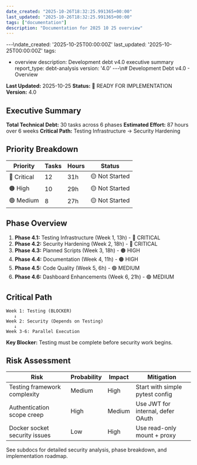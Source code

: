 ```yaml
---
date_created: "2025-10-26T18:32:25.991365+00:00"
last_updated: "2025-10-26T18:32:25.991365+00:00"
tags: ["documentation"]
description: "Documentation for 2025 10 25 overview"
---
```


---\ndate_created: '2025-10-25T00:00:00Z'
last_updated: '2025-10-25T00:00:00Z'
tags:

- overview
  description: Development debt v4.0 executive summary
  report_type: debt-analysis
  version: '4.0'
  ---\n# Development Debt v4.0 - Overview

**Last Updated:** 2025-10-25
**Status:** 🚀 READY FOR IMPLEMENTATION
**Version:** 4.0

## Executive Summary

**Total Technical Debt:** 30 tasks across 6 phases
**Estimated Effort:** 87 hours over 6 weeks
**Critical Path:** Testing Infrastructure → Security Hardening

## Priority Breakdown

| Priority    | Tasks | Hours | Status         |
| ----------- | ----- | ----- | -------------- |
| 🔴 Critical | 12    | 31h   | 🟡 Not Started |
| 🟠 High     | 10    | 29h   | 🟡 Not Started |
| 🟢 Medium   | 8     | 27h   | 🟡 Not Started |

## Phase Overview

1. **Phase 4.1:** Testing Infrastructure (Week 1, 13h) - 🔴 CRITICAL
2. **Phase 4.2:** Security Hardening (Week 2, 18h) - 🔴 CRITICAL
3. **Phase 4.3:** Planned Scripts (Week 3, 18h) - 🟠 HIGH
4. **Phase 4.4:** Documentation (Week 4, 11h) - 🟠 HIGH
5. **Phase 4.5:** Code Quality (Week 5, 6h) - 🟢 MEDIUM
6. **Phase 4.6:** Dashboard Enhancements (Week 6, 21h) - 🟢 MEDIUM

## Critical Path

```
Week 1: Testing (BLOCKER)
   ↓
Week 2: Security (Depends on Testing)
   ↓
Week 3-6: Parallel Execution
```

**Key Blocker:** Testing must be complete before security work begins.

## Risk Assessment

| Risk                          | Probability | Impact | Mitigation                        |
| ----------------------------- | ----------- | ------ | --------------------------------- |
| Testing framework complexity  | Medium      | High   | Start with simple pytest config   |
| Authentication scope creep    | High        | Medium | Use JWT for internal, defer OAuth |
| Docker socket security issues | Low         | High   | Use read-only mount + proxy       |

See subdocs for detailed security analysis, phase breakdown, and implementation roadmap.
